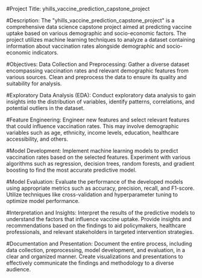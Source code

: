 
#Project Title: yhills_vaccine_prediction_capstone_project

#Description:
The "yhills_vaccine_prediction_capstone_project" is a comprehensive data science capstone project aimed at predicting vaccine uptake based on various demographic and socio-economic factors. The project utilizes machine learning techniques to analyze a dataset containing information about vaccination rates alongside demographic and socio-economic indicators.

#Objectives:
Data Collection and Preprocessing: Gather a diverse dataset encompassing vaccination rates and relevant demographic features from various sources. Clean and preprocess the data to ensure its quality and suitability for analysis.

#Exploratory Data Analysis (EDA):
Conduct exploratory data analysis to gain insights into the distribution of variables, identify patterns, correlations, and potential outliers in the dataset.

#Feature Engineering:
Engineer new features and select relevant features that could influence vaccination rates. This may involve demographic variables such as age, ethnicity, income levels, education, healthcare accessibility, and others.

#Model Development:
Implement machine learning models to predict vaccination rates based on the selected features. Experiment with various algorithms such as regression, decision trees, random forests, and gradient boosting to find the most accurate predictive model.

#Model Evaluation:
Evaluate the performance of the developed models using appropriate metrics such as accuracy, precision, recall, and F1-score. Utilize techniques like cross-validation and hyperparameter tuning to optimize model performance.

#Interpretation and Insights:
Interpret the results of the predictive models to understand the factors that influence vaccine uptake. Provide insights and recommendations based on the findings to aid policymakers, healthcare professionals, and relevant stakeholders in targeted intervention strategies.

#Documentation and Presentation:
Document the entire process, including data collection, preprocessing, model development, and evaluation, in a clear and organized manner. Create visualizations and presentations to effectively communicate the findings and methodology to a diverse audience.
